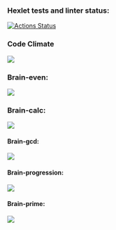 ### Hexlet tests and linter status:
[![Actions Status](https://github.com/AlexStrrr/python-project-lvl1/workflows/hexlet-check/badge.svg)](https://github.com/AlexStrrr/python-project-lvl1/actions)

### Code Climate
<a href="https://codeclimate.com/github/AlexStrrr/python-project-lvl1/maintainability"><img src="https://api.codeclimate.com/v1/badges/d0288bbf7f2f306b3e23/maintainability" /></a>

### Brain-even:
<a href="https://asciinema.org/a/515475" target="_blank"><img src="https://asciinema.org/a/515475.svg" /></a>

### Brain-calc:
<a href="https://asciinema.org/a/515472" target="_blank"><img src="https://asciinema.org/a/515472.svg" /></a>

#### Brain-gcd:
<a href="https://asciinema.org/a/515546" target="_blank"><img src="https://asciinema.org/a/515546.svg" /></a>

#### Brain-progression:
<a href="https://asciinema.org/a/517026" target="_blank"><img src="https://asciinema.org/a/517026.svg" /></a>

#### Brain-prime:
<a href="https://asciinema.org/a/517397" target="_blank"><img src="https://asciinema.org/a/517397.svg" /></a>